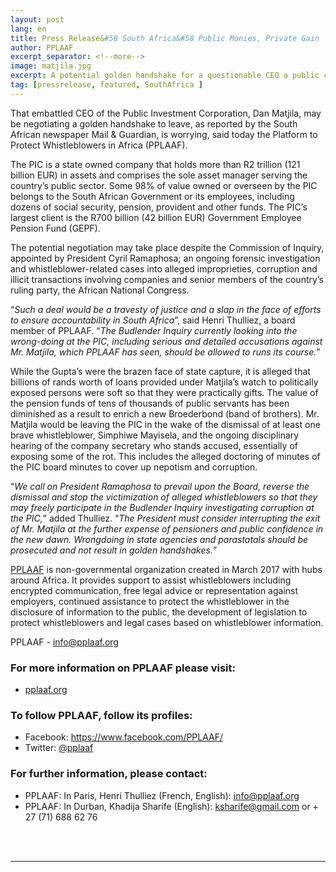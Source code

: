 ```yaml
---
layout: post
lang: en
title: Press Release&#58 South Africa&#58 Public Monies, Private Gain
author: PPLAAF
excerpt_separator: <!--more-->
image: matjila.jpg
excerpt: A potential golden handshake for a questionable CEO a public company managing billion in public pensions. 
tag: [pressrelease, featured, SouthAfrica ]
---
```


That embattled CEO of the Public Investment Corporation, Dan Matjila, may be negotiating a golden handshake to leave, as reported by the South African newspaper Mail & Guardian, is worrying, said today the Platform to Protect Whistleblowers in Africa (PPLAAF).

The PIC is a state owned company that holds more than R2 trillion (121 billion EUR) in assets and comprises the sole asset manager serving the country’s public sector. Some 98% of value owned or overseen by the PIC belongs to the South African Government or its employees, including dozens of social security, pension, provident and other funds. The PIC’s largest client is the R700 billion (42 billion EUR) Government Employee Pension Fund (GEPF).

The potential negotiation may take place despite the Commission of Inquiry, appointed by President Cyril Ramaphosa; an ongoing forensic investigation and whistleblower-related cases into alleged improprieties, corruption and illicit transactions involving companies and senior members of the country’s ruling party, the African National Congress.

“_Such a deal would be a travesty of justice and a slap in the face of efforts to ensure accountability in South Africa_”, said Henri Thulliez, a board member of PPLAAF. “_The Budlender Inquiry currently looking into the wrong-doing at the PIC, including serious and detailed accusations against Mr. Matjila, which PPLAAF has seen, should be allowed to runs its course._”

While the Gupta’s were the brazen face of state capture, it is alleged that billions of rands worth of loans provided under Matjila’s watch to politically exposed persons were soft so that they were practically gifts. The value of the pension funds of tens of thousands of public servants has been diminished as a result to enrich a new Broederbond (band of brothers).
Mr. Matjila would be leaving the PIC in the wake of the dismissal of at least one brave whistleblower, Simphiwe Mayisela, and the ongoing disciplinary hearing of the company secretary who stands accused, essentially of exposing some of the rot. This includes the alleged doctoring of minutes of the PIC board minutes to cover up nepotism and corruption.

“_We call on President Ramaphosa to prevail upon the Board, reverse the dismissal and stop the victimization of alleged whistleblowers so that they may freely participate in the Budlender Inquiry investigating corruption at the PIC,_” added Thulliez. “_The President must consider interrupting the exit of Mr. Matjila at the further expense of pensioners and public confidence in the new dawn. Wrongdoing in state agencies and parastatals should be prosecuted and not result in golden handshakes._”

[PPLAAF](https://pplaaf.org) is non-governmental organization created in March 2017 with hubs around Africa. It provides support to assist whistleblowers including encrypted communication, free legal advice or representation against employers, continued assistance to protect the whistleblower in the disclosure of information to the public, the development of legislation to protect whistleblowers and legal cases based on whistleblower information.

PPLAAF - info@pplaaf.org


### For more information on PPLAAF please visit:
- [pplaaf.org](https://pplaaf.org)


### To follow PPLAAF, follow its profiles:
- Facebook: <https://www.facebook.com/PPLAAF/>
- Twitter: [@pplaaf](https://twitter.com/pplaaf)

### For further information, please contact:
- PPLAAF: In Paris, Henri Thulliez (French, English): [info@pplaaf.org](mailto:info@pplaaf.org)
- PPLAAF: In Durban, Khadija Sharife (English): [ksharife@gmail.com](mailto:ksharife@gmail.com) or + 27 (71) 688 62 76

<br>
<br>

----------------------
